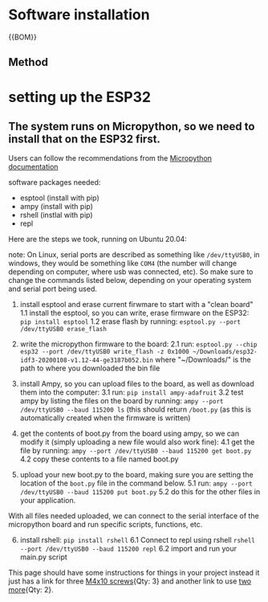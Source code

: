 [M4x10 screws]:Parts.yaml#M4x10PanSteel
# Software installation


{{BOM}}

## Method

# setting up the ESP32

## The system runs on Micropython, so we need to install that on the ESP32 first.
Users can follow the recommendations from the [Micropython documentation](http://docs.micropython.org/en/latest/)

software packages needed:
- esptool (install with pip)
- ampy (install with pip)
- rshell (instlal with pip)
- repl 


Here are the steps we took, running on Ubuntu 20.04:

note: On Linux, serial ports are described as something like `/dev/ttyUSB0`, in windows, they would be something like `COM4` (the number will change depending on computer, where usb was connected, etc). So make sure to change the commands listed below, depending on your operating system and serial port being used.

1. install esptool and erase current firwmare to start with a "clean board"
1.1 install the esptool, so you can write, erase firmware on the ESP32: `pip install esptool`
1.2 erase flash by running: `esptool.py --port /dev/ttyUSB0 erase_flash`

2. write the micropython firmware to the board:
2.1 run: `esptool.py --chip esp32 --port /dev/ttyUSB0 write_flash -z 0x1000 ~/Downloads/esp32-idf3-20200108-v1.12-44-ge3187b052.bin` where "~/Downloads/" is the path to where you downloaded the bin file

3. install Ampy, so you can upload files to the board, as well as download them into the computer: 
3.1 run: `pip install ampy-adafruit`
3.2 test ampy by listing the files on the board by running: `ampy --port /dev/ttyUSB0 --baud 115200 ls`
(this should return `/boot.py` (as this is automatically created when the firmware is written)

4. get the contents of boot.py from the board using ampy, so we can modify it (simply uploading a new file would also work fine):
4.1 get the file by running: `ampy --port /dev/ttyUSB0 --baud 115200 get boot.py`
4.2 copy these contents to a file named boot.py

5. upload your new boot.py to the board, making sure you are setting the location of the `boot.py` file in the command below.
5.1 run: `ampy --port /dev/ttyUSB0 --baud 115200 put boot.py` 
5.2 do this for the other files in your application.

With all files needed uploaded, we can connect to the serial interface of the micropython board and
run specific scripts, functions, etc.


6. install rshell: `pip install rshell`
6.1 Connect to repl using rshell `rshell --port /dev/ttyUSB0 --baud 115200 repl`
6.2 import and run your main.py script


This page should have some instructions for things in your project instead it just has a link for three [M4x10 screws]{Qty: 3} and another link to use [two more][M4x10 screws]{Qty: 2}.
